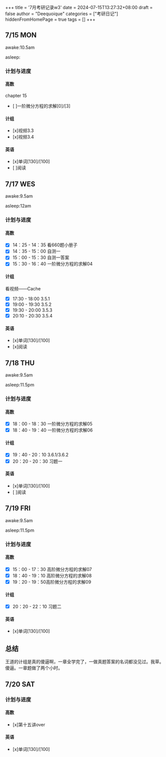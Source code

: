 +++
title = '7月考研记录w3'
date = 2024-07-15T13:27:32+08:00
draft = false
author = "Deequoique"
categories = ["考研日记"]
hiddenFromHomePage = true
tags = []
+++
## 7/15 MON
awake:10.5am

asleep:
### 计划与进度
#### 高数
chapter 15
- [ ]一阶微分方程的求解[0]/[3]

#### 计组
- [x]视频3.3
- [x]视频3.4

#### 英语
- [x]单词[130]/[100] 
- [ ]阅读

## 7/17 WES
awake:9.5am

asleep:12am
### 计划与进度
#### 高数
- [x] 14：25 - 14：35 看660题小册子
- [x] 14：35 - 15：00 自测一
- [x] 15：00 - 15：30 自测一答案
- [x] 15：30 - 16：40 一阶微分方程的求解04

#### 计组
看视频——Cache
- [x] 17:30 - 18:00 3.5.1
- [x] 19:00 - 19:30 3.5.2
- [x] 19:30 - 20:00 3.5.3
- [x] 20:10 - 20:30 3.5.4
#### 英语
- [x]单词[130]/[100] 
- [x]阅读 

## 7/18 THU
awake:9.5am

asleep:11.5pm
### 计划与进度
#### 高数
- [x] 18：00 - 18：30 一阶微分方程的求解05
- [x] 18：40 - 19：40 一阶微分方程的求解06

#### 计组
- [x] 19：40 - 20：10 3.6.1/3.6.2
- [x] 20：20 - 20：30 习题一
#### 英语
- [x]单词[130]/[100] 
- [ ]阅读 


## 7/19 FRI
awake:9.5am

asleep:11.5pm
### 计划与进度
#### 高数
- [x] 15：00 - 17：30 高阶微分方程的求解07
- [x] 18：40 - 19：10 高阶微分方程的求解08
- [x] 19：20 - 19：50高阶微分方程的求解09

#### 计组
- [x] 20：20 - 22：10 习题二
#### 英语
- [x]单词[130]/[100] 

## 总结
王道的计组是真的傻逼啊，一章全学完了，一做真题答案的名词都没见过。我草。傻逼。一章题做了两个小时。

## 7/20 SAT

### 计划与进度
#### 高数
- [x]第十五讲over

#### 英语
- [x]单词[130]/[100] 
